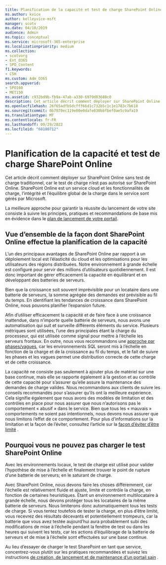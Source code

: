 ```yaml
---
title: Planification de la capacité et test de charge SharePoint Online
ms.author: kvice
author: kelleyvice-msft
manager: scotv
ms.date: 04/10/2019
audience: Admin
ms.topic: conceptual
ms.service: microsoft-365-enterprise
ms.localizationpriority: medium
ms.collection:
- scotvorg
- Ent_O365
- SPO_Content
f1.keywords:
- CSH
ms.custom: Adm_O365
search.appverid:
- SPO160
- MET150
ms.assetid: c932bd9b-fb9a-47ab-a330-6979d03688c0
description: Cet article décrit comment déployer sur SharePoint Online sans effectuer de tests de charge traditionnels, car il n’est pas autorisé.
ms.openlocfilehash: 26f65adfb5dcfff66d1c732b5c1c1e1783c7b618
ms.sourcegitcommit: 0b7070ec119e00e0dafe030bbfbef0ae5c9afa19
ms.translationtype: MT
ms.contentlocale: fr-FR
ms.lasthandoff: 09/29/2022
ms.locfileid: "68180712"
---
```

# <a name="capacity-planning-and-load-testing-sharepoint-online"></a>Planification de la capacité et test de charge SharePoint Online
Cet article décrit comment déployer sur SharePoint Online sans test de charge traditionnel, car le test de charge n’est pas autorisé sur SharePoint Online. SharePoint Online est un service cloud et les fonctionnalités de charge, l’intégrité et l’équilibre global de la charge dans le service sont gérés par Microsoft.
  
La meilleure approche pour garantir la réussite du lancement de votre site consiste à suivre les principes, pratiques et recommandations de base mis en évidence dans le [plan de lancement de votre portail](planportallaunchroll-out.md).

## <a name="overview-of-how-sharepoint-online-performs-capacity-planning"></a>Vue d’ensemble de la façon dont SharePoint Online effectue la planification de la capacité 
L’un des principaux avantages de SharePoint Online par rapport à un déploiement local est l’élasticité du cloud et les optimisations pour les utilisateurs des régions distribuées. Notre environnement à grande échelle est configuré pour servir des millions d’utilisateurs quotidiennement. Il est donc important de gérer efficacement la capacité en équilibrant et en développant des batteries de serveurs.
  
Bien que la croissance soit souvent imprévisible pour un locataire dans une batterie de serveurs, la somme agrégée des demandes est prévisible au fil du temps. En identifiant les tendances de croissance dans SharePoint Online, nous pouvons planifier l’expansion future.
  
Afin d’utiliser efficacement la capacité et de faire face à une croissance inattendue, dans n’importe quelle batterie de serveurs, nous avons une automatisation qui suit et surveille différents éléments du service. Plusieurs métriques sont utilisées, l’une des principales étant la charge du processeur, qui est utilisée comme signal pour mettre à l’échelle les serveurs frontaux. En outre, nous vous recommandons une [approche par phases/vagues](planportallaunchroll-out.md), car les environnements SQL seront mis à l’échelle en fonction de la charge et de la croissance au fil du temps, et le fait de suivre les phases et les vagues permet une distribution correcte de cette charge et de cette croissance. 

La capacité ne consiste pas seulement à ajouter plus de matériel sur une base continue, mais elle se rapporte également à la gestion et au contrôle de cette capacité pour s’assurer qu’elle assure la maintenance des demandes de charge valides. Nous recommandons aux clients de suivre les conseils recommandés pour s’assurer qu’ils ont la meilleure expérience. Cela signifie également que nous avons des modèles de limitation et des contrôles en place pour nous assurer que nous n’autorisons pas le comportement « abusif » dans le service. Bien que tous les « mauvais » comportements ne soient pas intentionnels, nous devons nous assurer que nous limitons l’effet de ce comportement. Pour plus d’informations sur la limitation et la façon de l’éviter, consultez l’article sur la [façon d’éviter d’être limité](/sharepoint/dev/general-development/how-to-avoid-getting-throttled-or-blocked-in-sharepoint-online) .

## <a name="why-you-cannot-load-test-sharepoint-online"></a>Pourquoi vous ne pouvez pas charger le test SharePoint Online
Avec les environnements locaux, le test de charge est utilisé pour valider l’hypothèse de mise à l’échelle et finalement trouver le point de rupture d’une batterie de serveurs; en le saturant de charge. 

Avec SharePoint Online, nous devons faire les choses différemment, car l’échelle est relativement fluide et ajuste, limite et contrôle la charge, en fonction de certaines heuristiques. Étant un environnement multilocataire à grande échelle, nous devons protéger tous les locataires de la même batterie de serveurs. Nous limiterons donc automatiquement tous les tests de charge. Si vous tentez toutefois de tester la charge, en plus d’être limité, vous recevrez des résultats décevants et potentiellement trompeurs, car la batterie que vous avez testée aujourd’hui aura probablement subi des modifications de mise à l’échelle pendant la fenêtre de test ou dans les heures qui suivent les tests, car les actions d’équilibrage de la batterie de serveurs et de mise à l’échelle sont effectuées sur une base continue.

Au lieu d’essayer de charger le test SharePoint en tant que service, concentrez-vous plutôt sur les pratiques recommandées et suivez les instructions [de création, de lancement et de maintenance d’un portail sain](/sharepoint/portal-health) .